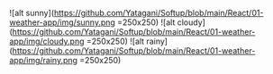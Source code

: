 ![alt sunny](https://github.com/Yatagani/Softup/blob/main/React/01-weather-app/img/sunny.png =250x250)
![alt cloudy](https://github.com/Yatagani/Softup/blob/main/React/01-weather-app/img/cloudy.png =250x250)
![alt rainy](https://github.com/Yatagani/Softup/blob/main/React/01-weather-app/img/rainy.png =250x250)